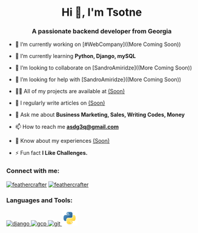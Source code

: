 <h1 align="center">Hi 👋, I'm Tsotne</h1>
<h3 align="center">A passionate backend developer from Georgia</h3>

- 🔭 I’m currently working on [#WebCompany]((More Coming Soon))

- 🌱 I’m currently learning **Python, Django, mySQL**

- 👯 I’m looking to collaborate on [SandroAmiridze]((More Coming Soon))

- 🤝 I’m looking for help with [SandroAmiridze]((More Coming Soon))

- 👨‍💻 All of my projects are available at [(Soon)]((Soon))

- 📝 I regularly write articles on [(Soon)]((Soon))

- 💬 Ask me about **Business Marketing, Sales, Writing Codes, Money**

- 📫 How to reach me **asdg3q@gmail.com**

- 📄 Know about my experiences [(Soon)]((Soon))

- ⚡ Fun fact **I Like Challenges.**

<h3 align="left">Connect with me:</h3>
<p align="left">
<a href="https://instagram.com/feathercrafter" target="blank"><img align="center" src="https://raw.githubusercontent.com/rahuldkjain/github-profile-readme-generator/master/src/images/icons/Social/instagram.svg" alt="feathercrafter" height="30" width="40" /></a>
<a href="https://discord.gg/feathercrafter" target="blank"><img align="center" src="https://raw.githubusercontent.com/rahuldkjain/github-profile-readme-generator/master/src/images/icons/Social/discord.svg" alt="feathercrafter" height="30" width="40" /></a>
</p>

<h3 align="left">Languages and Tools:</h3>
<p align="left"> <a href="https://www.djangoproject.com/" target="_blank" rel="noreferrer"> <img src="https://cdn.worldvectorlogo.com/logos/django.svg" alt="django" width="40" height="40"/> </a> <a href="https://cloud.google.com" target="_blank" rel="noreferrer"> <img src="https://www.vectorlogo.zone/logos/google_cloud/google_cloud-icon.svg" alt="gcp" width="40" height="40"/> </a> <a href="https://git-scm.com/" target="_blank" rel="noreferrer"> <img src="https://www.vectorlogo.zone/logos/git-scm/git-scm-icon.svg" alt="git" width="40" height="40"/> </a> <a href="https://www.python.org" target="_blank" rel="noreferrer"> <img src="https://raw.githubusercontent.com/devicons/devicon/master/icons/python/python-original.svg" alt="python" width="40" height="40"/> </a> </p>
